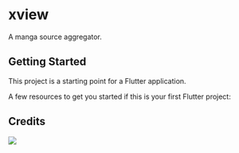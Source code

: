 # xview

A manga source aggregator.

## Getting Started

This project is a starting point for a Flutter application.

A few resources to get you started if this is your first Flutter project:

## Credits

<a title="Made with Fluent Design" href="https://github.com/bdlukaa/fluent_ui">
  <img
    src="https://img.shields.io/badge/fluent-design-blue?style=flat-square&color=7A7574&labelColor=0078D7"
  />
</a>
